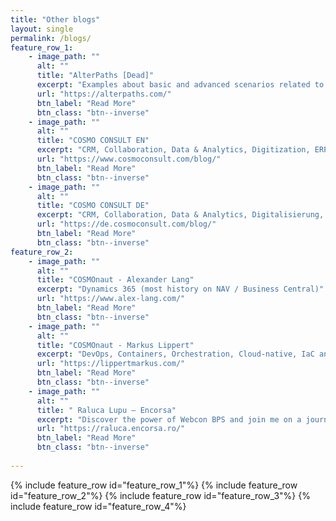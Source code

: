 ```yaml
---
title: "Other blogs"
layout: single
permalink: /blogs/
feature_row_1:
    - image_path: ""
      alt: ""
      title: "AlterPaths [Dead]"
      excerpt: "Examples about basic and advanced scenarios related to WEBCON BPS"
      url: "https://alterpaths.com/"
      btn_label: "Read More"
      btn_class: "btn--inverse"
    - image_path: ""
      alt: ""
      title: "COSMO CONSULT EN"
      excerpt: "CRM, Collaboration, Data & Analytics, Digitization, ERP, IoT"
      url: "https://www.cosmoconsult.com/blog/"
      btn_label: "Read More"
      btn_class: "btn--inverse"
    - image_path: ""
      alt: ""
      title: "COSMO CONSULT DE"
      excerpt: "CRM, Collaboration, Data & Analytics, Digitalisierung, ERP, IoT"
      url: "https://de.cosmoconsult.com/blog/"
      btn_label: "Read More"
      btn_class: "btn--inverse"
feature_row_2:   
    - image_path: ""
      alt: ""
      title: "COSMOnaut - Alexander Lang"
      excerpt: "Dynamics 365 (most history on NAV / Business Central)"
      url: "https://www.alex-lang.com/"
      btn_label: "Read More"
      btn_class: "btn--inverse" 
    - image_path: ""
      alt: ""
      title: "COSMOnaut - Markus Lippert"
      excerpt: "DevOps, Containers, Orchestration, Cloud-native, IaC and Azure."
      url: "https://lippertmarkus.com/"
      btn_label: "Read More"
      btn_class: "btn--inverse"     
    - image_path: ""
      alt: ""
      title: " Raluca Lupu – Encorsa"
      excerpt: "Discover the power of Webcon BPS and join me on a journey of digital transformation. Together, we can streamline processes and unlock endless possibilities."
      url: "https://raluca.encorsa.ro/"
      btn_label: "Read More"
      btn_class: "btn--inverse"     
      
---
```


{% include feature_row id="feature_row_1"%}
{% include feature_row id="feature_row_2"%}
{% include feature_row id="feature_row_3"%}
{% include feature_row id="feature_row_4"%}
  